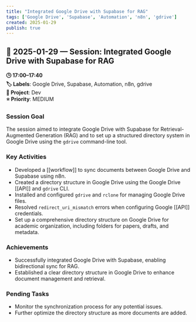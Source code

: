 ```yaml
---
title: "Integrated Google Drive with Supabase for RAG"
tags: ['Google Drive', 'Supabase', 'Automation', 'n8n', 'gdrive']
created: 2025-01-29
publish: true
---
```


## 📅 2025-01-29 — Session: Integrated Google Drive with Supabase for RAG

**🕒 17:00–17:40**  
**🏷️ Labels**: Google Drive, Supabase, Automation, n8n, gdrive  
**📂 Project**: Dev  
**⭐ Priority**: MEDIUM  


### Session Goal
The session aimed to integrate Google Drive with Supabase for Retrieval-Augmented Generation (RAG) and to set up a structured directory system in Google Drive using the `gdrive` command-line tool.

### Key Activities
- Developed a [[workflow]] to sync documents between Google Drive and Supabase using n8n.
- Created a directory structure in Google Drive using the Google Drive [[API]] and `gdrive` CLI.
- Installed and configured `gdrive` and `rclone` for managing Google Drive files.
- Resolved `redirect_uri_mismatch` errors when configuring Google [[API]] credentials.
- Set up a comprehensive directory structure on Google Drive for academic organization, including folders for papers, drafts, and metadata.

### Achievements
- Successfully integrated Google Drive with Supabase, enabling bidirectional sync for RAG.
- Established a clear directory structure in Google Drive to enhance document management and retrieval.

### Pending Tasks
- Monitor the synchronization process for any potential issues.
- Further optimize the directory structure as more documents are added.
